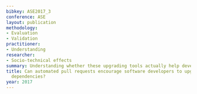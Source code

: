 ```yaml
---
bibkey: ASE2017_3
conference: ASE
layout: publication
methodology:
- Evaluation
- Validation
practitioner:
- Understanding
researcher:
- Socio-technical effects
summary: Understanding whether these upgrading tools actually help developers
title: Can automated pull requests encourage software developers to upgrade out-of-date
  dependencies?
year: 2017
---
```

